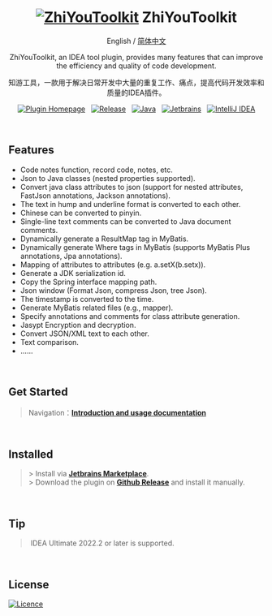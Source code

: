<div align="center">

# [![ZhiYouToolkit](https://cdn.jsdelivr.net/gh/MemoryZy/ZhiYouToolkit/src/main/resources/META-INF/pluginIcon@30x30.svg)](https://github.com/MemoryZy/ZhiYouToolkit) **ZhiYouToolkit**

English / [简体中文](./README_zh.md)

ZhiYouToolkit, an IDEA tool plugin, provides many features that can improve the efficiency and quality of code development.

知游工具，一款用于解决日常开发中大量的重复工作、痛点，提高代码开发效率和质量的IDEA插件。


[![Plugin Homepage](https://img.shields.io/badge/Plugin%20Homepage-ZhiYouToolkit-0db7ed.svg?style=Plastic&logo=HomeAdvisor&logoColor=white)](https://plugins.jetbrains.com/plugin/24381-zhiyoutoolkit)
&nbsp;
[![Release](https://img.shields.io/badge/Release-v1.3.1-d05ce3.svg?style=Plastic)](https://github.com/MemoryZy/ZhiYouToolkit/releases)
&nbsp;
[![Java](https://img.shields.io/badge/Lang-Java-ff5722.svg?style=Plastic&logoColor=white)](https://www.oracle.com/cn/java/)
&nbsp;
[![Jetbrains](https://img.shields.io/badge/Jetbrains-%2307405e.svg?style=Plastic&logo=jetbrains)](https://www.jetbrains.com/?from=ZhiYouToolkit)
&nbsp;
[![IntelliJ IDEA](https://img.shields.io/badge/IntelliJ%20IDEA-000000.svg?style=Plastic&logo=intellij-idea&logoColor=white)](https://www.jetbrains.com/idea/)

<br/>

</div>


## Features
 - Code notes function, record code, notes, etc.
 - Json to Java classes (nested properties supported).
 - Convert java class attributes to json (support for nested attributes, FastJson annotations, Jackson annotations).
 - The text in hump and underline format is converted to each other.
 - Chinese can be converted to pinyin.
 - Single-line text comments can be converted to Java document comments.
 - Dynamically generate a ResultMap tag in MyBatis.
 - Dynamically generate Where tags in MyBatis (supports MyBatis Plus annotations, Jpa annotations).
 - Mapping of attributes to attributes (e.g. a.setX(b.setx)).
 - Generate a JDK serialization id.
 - Copy the Spring interface mapping path.
 - Json window (Format Json, compress Json, tree Json).
 - The timestamp is converted to the time.
 - Generate MyBatis related files (e.g., mapper).
 - Specify annotations and comments for class attribute generation.
 - Jasypt Encryption and decryption.
 - Convert JSON/XML text to each other.
 - Text comparison.
 - ......
        
<br/>

## **Get Started**
> Navigation：**[Introduction and usage documentation](https://home.memoryzy.cn/zhiyou/)**

<br/>

## **Installed**
> \> Install via **[Jetbrains Marketplace](https://plugins.jetbrains.com/plugin/24381-zhiyoutoolkit)**.  
> \> Download the plugin on **[Github Release](https://github.com/MemoryZy/ZhiYouToolkit/releases)** and install it manually.

<br/>

## **Tip**
> IDEA Ultimate 2022.2 or later is supported.

<br/>

## **License**
[![Licence](https://img.shields.io/badge/Licence-Apache%202.0-97ca00.svg?style=for-the-badge&logoColor=white)](./LICENSE)
